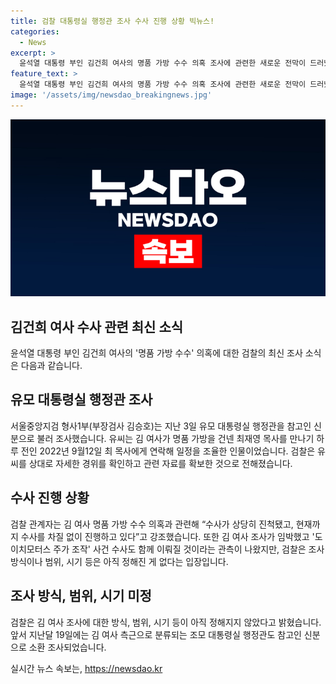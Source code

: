```yaml
---
title: 검찰 대통령실 행정관 조사 수사 진행 상황 빅뉴스!
categories:
  - News
excerpt: >
  윤석열 대통령 부인 김건희 여사의 명품 가방 수수 의혹 조사에 관련한 새로운 전막이 드러났다. 검찰은 김 여사 측근인 다른 대통령실 행정관을 참고인 신분으로 소환해 조사했다. 이에 따라 김 여사 조사가 더욱 가시화되고, 다른 사건 수사도 이어질 수 있다는 관측도 나오고 있다. 그러나 검찰은 아직 조사 방식, 범위, 시기 등을 확정하지 않았다고 밝혔다. 현재까지 수사는 차질 없이 진행 중이며, 미래의 발전에 관심이 집중되고 있다.
feature_text: >
  윤석열 대통령 부인 김건희 여사의 명품 가방 수수 의혹 조사에 관련한 새로운 전막이 드러났다. 검찰은 김 여사 측근인 다른 대통령실 행정관을 참고인 신분으로 소환해 조사했다. 이에 따라 김 여사 조사가 더욱 가시화되고, 다른 사건 수사도 이어질 수 있다는 관측도 나오고 있다. 그러나 검찰은 아직 조사 방식, 범위, 시기 등을 확정하지 않았다고 밝혔다. 현재까지 수사는 차질 없이 진행 중이며, 미래의 발전에 관심이 집중되고 있다.
image: '/assets/img/newsdao_breakingnews.jpg'
---
```


<p><img src="/assets/img/newsdao_breakingnews.jpg" alt="ranknews 속보" /></p>

<h2 data-ke-size="size26">김건희 여사 수사 관련 최신 소식</h2>

<p data-ke-size="size16">윤석열 대통령 부인 김건희 여사의 '명품 가방 수수' 의혹에 대한 검찰의 최신 조사 소식은 다음과 같습니다.</p>

<h2>유모 대통령실 행정관 조사</h2>

<p data-ke-size="size16">서울중앙지검 형사1부(부장검사 김승호)는 지난 3일 유모 대통령실 행정관을 참고인 신분으로 불러 조사했습니다. 유씨는 김 여사가 명품 가방을 건넨 최재영 목사를 만나기 하루 전인 2022년 9월12일 최 목사에게 연락해 일정을 조율한 인물이었습니다. 검찰은 유씨를 상대로 자세한 경위를 확인하고 관련 자료를 확보한 것으로 전해졌습니다.</p>

<h2>수사 진행 상황</h2>

<p data-ke-size="size16">검찰 관계자는 김 여사 명품 가방 수수 의혹과 관련해 “수사가 상당히 진척됐고, 현재까지 수사를 차질 없이 진행하고 있다”고 강조했습니다. 또한 김 여사 조사가 임박했고 '도이치모터스 주가 조작' 사건 수사도 함께 이뤄질 것이라는 관측이 나왔지만, 검찰은 조사 방식이나 범위, 시기 등은 아직 정해진 게 없다는 입장입니다.</p>

<h2>조사 방식, 범위, 시기 미정</h2>

<p data-ke-size="size16">검찰은 김 여사 조사에 대한 방식, 범위, 시기 등이 아직 정해지지 않았다고 밝혔습니다. 앞서 지난달 19일에는 김 여사 측근으로 분류되는 조모 대통령실 행정관도 참고인 신분으로 소환 조사되었습니다.</p>
실시간 뉴스 속보는, <a href="https://newsdao.kr" rel="dofollow">https://newsdao.kr</a>


